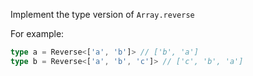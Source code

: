 Implement the type version of `Array.reverse`

For example:

```typescript
type a = Reverse<['a', 'b']> // ['b', 'a']
type b = Reverse<['a', 'b', 'c']> // ['c', 'b', 'a']
```